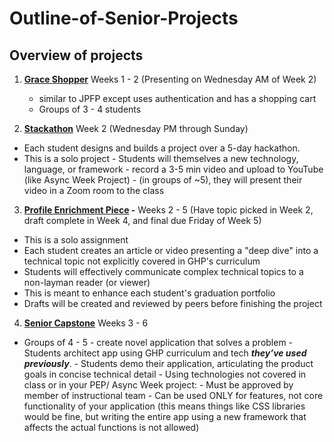 # Outline-of-Senior-Projects
## Overview of projects

1. **[Grace Shopper](https://github.com/FullstackAcademy/2022-PILOT-program-guide-web-core/tree/main/04-sr-phase/02-grace-shopper)** 
Weeks 1 - 2 (Presenting on Wednesday AM of Week 2)
    - similar to JPFP except uses authentication and has a shopping cart
    - Groups of 3 - 4 students
    
2. **[Stackathon](https://github.com/FullstackAcademy/2022-PILOT-program-guide-web-core/tree/main/04-sr-phase/03-stackathon)** 
Week 2 (Wednesday PM through Sunday)
- Each student designs and builds a project over a 5-day hackathon. 
- This is a solo project
        - Students will themselves a new technology, language, or framework
        - record a 3-5 min video and upload to YouTube (like Async Week Project)
        - (in groups of ~5), they will present their video in a Zoom room to the class
        
3. **[Profile Enrichment Piece](https://github.com/FullstackAcademy/2022-PILOT-program-guide-web-core/blob/main/04-sr-phase/07-portfolio-enrichment-piece/01-lesson-plan.md) -** 
Weeks 2 - 5 (Have topic picked in Week 2, draft complete in Week 4, and final due Friday of Week 5)
- This is a solo assignment 
- Each student creates an article or video presenting a "deep dive" into a technical topic not explicitly covered in GHP's curriculum
- Students will effectively communicate complex technical topics to a non-layman reader (or viewer)
- This is meant to enhance each student's graduation portfolio
- Drafts will be created and reviewed by peers before finishing the project

4. **[Senior Capstone](https://github.com/FullstackAcademy/2022-PILOT-program-guide-web-core/blob/main/04-sr-phase/04-capstone/01-Lesson-Plan.md)** 
Weeks 3 - 6
- Groups of 4 - 5 - create novel application that solves a problem
        - Students architect app using GHP curriculum and tech ***they’ve used previously***.
        - Students demo their application, articulating the product goals in concise technical detail
        - Using technologies not covered in class or in your PEP/ Async Week project:
            - Must be approved by member of instructional team
            - Can be used ONLY for features, not core functionality of your application (this means things like CSS libraries would be fine, but writing the entire app using a new framework that affects the actual functions is not allowed)

